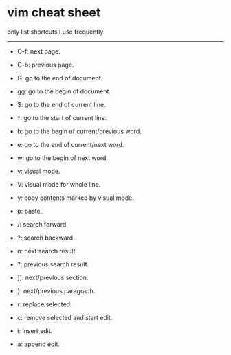 # vim cheat sheet

only list shortcuts I use frequently.

- - -

- C-f:     next page.

- C-b:     previous page.

- G:            go to the end of document.

- gg:           go to the begin of document.

- $:            go to the end of current line.

- ^:            go to the start of current line.

- b:            go to the begin of current/previous word.

- e:            go to the end of current/next word.

- w:            go to the begin of next word.

- v:            visual mode.

- V:            visual mode for whole line.

- y:            copy contents marked by visual mode.

- p:            paste.

- /:            search forward.

- ?:            search backward.

- n:            next search result.

- ?:            previous search result.

- ]]:           next/previous section.

- }:            next/previous paragraph.

- r:            replace selected.

- c:            remove selected and start edit.

- i:            insert edit.

- a:            append edit.


